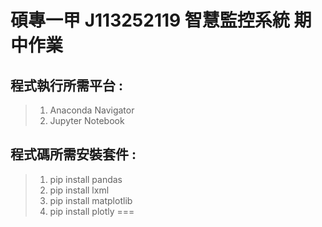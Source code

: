 <h1>碩專一甲  J113252119 智慧監控系統 期中作業</h1>

## 程式執行所需平台 :
>1. Anaconda Navigator
>2. Jupyter Notebook

## 程式碼所需安裝套件 : 
>1. pip install pandas
>2. pip install lxml
>3. pip install matplotlib
>4. pip install plotly
===
